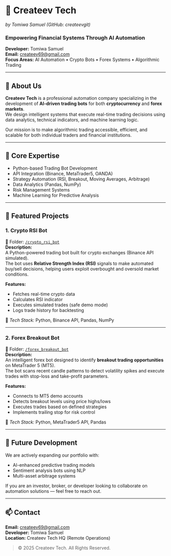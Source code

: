 # 🤖 Createev Tech
*by Tomiwa Samuel (GitHub: createevgit)*
### Empowering Financial Systems Through AI Automation
**Developer:** Tomiwa Samuel  
**Email:** createev69@gmail.com  
**Focus Areas:** AI Automation • Crypto Bots • Forex Systems • Algorithmic Trading  

---

## 💼 About Us
**Createev Tech** is a professional automation company specializing in the development of **AI-driven trading bots** for both **cryptocurrency** and **forex markets**.  
We design intelligent systems that execute real-time trading decisions using data analytics, technical indicators, and machine learning logic.

Our mission is to make algorithmic trading accessible, efficient, and scalable for both individual traders and financial institutions.

---

## 🧠 Core Expertise
- Python-based Trading Bot Development  
- API Integration (Binance, MetaTrader5, OANDA)  
- Strategy Automation (RSI, Breakout, Moving Averages, Arbitrage)  
- Data Analytics (Pandas, NumPy)  
- Risk Management Systems  
- Machine Learning for Predictive Analysis  

---

## 🚀 Featured Projects

### **1. Crypto RSI Bot**
📂 Folder: [`/crypto_rsi_bot`](./crypto_rsi_bot)  
**Description:**  
A Python-powered trading bot built for crypto exchanges (Binance API simulated).  
The bot uses **Relative Strength Index (RSI)** signals to make automated buy/sell decisions, helping users exploit overbought and oversold market conditions.  

**Features:**
- Fetches real-time crypto data  
- Calculates RSI indicator  
- Executes simulated trades (safe demo mode)  
- Logs trade history for backtesting  

🧾 *Tech Stack:* Python, Binance API, Pandas, NumPy  

---

### **2. Forex Breakout Bot**
📂 Folder: [`/forex_breakout_bot`](./forex_breakout_bot)  
**Description:**  
An intelligent forex bot designed to identify **breakout trading opportunities** on MetaTrader 5 (MT5).  
The bot scans recent candle patterns to detect volatility spikes and execute trades with stop-loss and take-profit parameters.

**Features:**
- Connects to MT5 demo accounts  
- Detects breakout levels using price highs/lows  
- Executes trades based on defined strategies  
- Implements trailing stop for risk control  

🧾 *Tech Stack:* Python, MetaTrader5 API, Pandas  

---

## 🧩 Future Development
We are actively expanding our portfolio with:
- AI-enhanced predictive trading models  
- Sentiment analysis bots using NLP  
- Multi-asset arbitrage systems  

If you are an investor, broker, or developer looking to collaborate on automation solutions — feel free to reach out.

---

## 📫 Contact
**Email:** [createev69@gmail.com](mailto:createev69@gmail.com)  
**Developer:** Tomiwa Samuel  
**Location:** Createev Tech HQ (Remote Operations)  

> © 2025 Createev Tech. All Rights Reserved.
